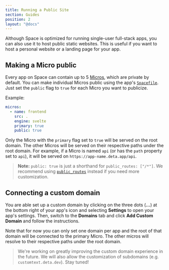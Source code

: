 ```yaml
---
title: Running a Public Site
section: Guides
position: 2
layout: "@docs"
---
```


Although Space is optimized for running single-user full-stack apps, you can also use it to host public static websites. This is useful if you want to host a personal website or a landing page for your app.

## Making a Micro public

Every app on Space can contain up to 5 [Micros](/docs/en/basics/micros#whats-a-micro), which are private by default. You can make individual Micros public using the app's [`Spacefile`](/docs/en/reference/spacefile). Just set the `public` flag to `true` for each Micro you want to publicize.

Example:

```yaml
micros:
  - name: frontend
    src: .
    engine: svelte
    primary: true
    public: true
```

Only the Micro with the `primary` flag set to `true` will be served on the root domain. The other Micros will be served on their respective paths under the root domain. For example, if a Micro is named `api` (or has the `path` property set to `api`), it will be served on `https://app-name.deta.app/api`.


> __Note:__ `public: true` is just a shorthand for `public_routes: ["/*"]`. We recommend using [`public_routes`](/docs/en/reference/spacefile#public_routes) instead if you need more customization.

## Connecting a custom domain

You are able set up a custom domain by clicking on the three dots (__…__) at the bottom right of your app's icon and selecting **Settings** to open your app's settings. Then, switch to the **Domains** tab and click **Add Custom Domain** and follow the instructions.

Note that for now you can only set one domain per app and the root of that domain will be connected to the primary Micro. The other micros will resolve to their respective paths under the root domain.

> We're working on greatly improving the custom domain experience in the future. We will also allow the customization of subdomains (e.g. `customtext.deta.dev`). Stay tuned!